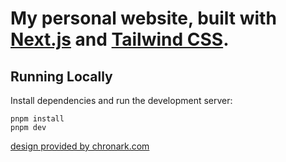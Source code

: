 # My personal website, built with [Next.js](https://nextjs.org/) and [Tailwind CSS](https://tailwindcss.com/)\.


## Running Locally

Install dependencies and run the development server:
```sh-session
pnpm install
pnpm dev
```

<a href="https://chronark.com">design provided by chronark.com</a>